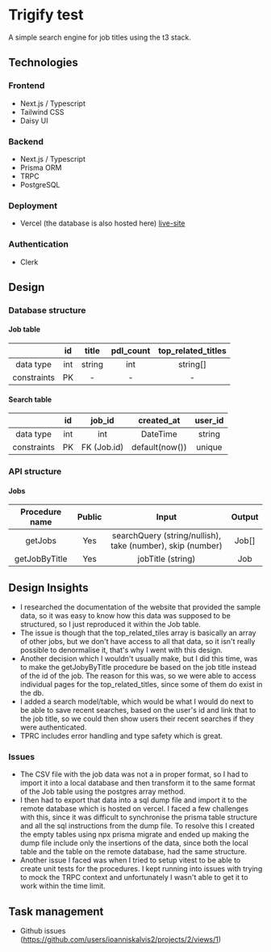 # Trigify test

A simple search engine for job titles using the t3 stack.

## Technologies

### Frontend
- Next.js / Typescript
- Tailwind CSS
- Daisy UI

### Backend
- Next.js / Typescript
- Prisma ORM
- TRPC
- PostgreSQL 

### Deployment
- Vercel (the database is also hosted here) [live-site](https://trigify-test-kappa.vercel.app/)

### Authentication
- Clerk

## Design

### Database structure

#### Job table

| |id  | title | pdl_count| top_related_titles|
|:---: |:---:   |:-------------:|:-------------:| :---: |
| data type|int| string | int |string[]|
| constraints|PK| -    |  - |-|

#### Search table

| |id  | job_id   | created_at | user_id|
|:---: |:---:   |:-------------:|:-------------:| :---: |
| data type|int| int | DateTime |string|
| constraints|PK| FK (Job.id)   | default(now()) |unique |

### API structure

#### Jobs

| Procedure name  | Public   | Input | Output|
|:---: |:---:   |:-------------:|:-------------:|
| getJobs| Yes | searchQuery (string/nullish), take (number), skip (number) |Job[]|
| getJobByTitle|Yes| jobTitle (string)   | Job |

## Design Insights
- I researched the documentation of the website that provided the sample data, so it was easy to know how this data was supposed to be structured, so I just reproduced it within the Job table.
- The issue is though that the top_related_tiles array is basically an array of other jobs, but we don't have access to all that data, so it isn't really possible to denormalise it, that's why I went with this design.
- Another decision which I wouldn't usually make, but I did this time, was to make the getJobyByTitle procedure be based on the job title instead of the id of the job. The reason for this was, so we were able to access individual pages for the top_related_titles, since some of them do exist in the db.
- I added a search model/table, which would be what I would do next to be able to save recent searches, based on the user's id and link that to the job title, so we could then show users their recent searches if they were authenticated.
- TPRC includes error handling and type safety which is great.

### Issues 
- The CSV file with the job data was not a in proper format, so I had to import it into a local database and then transform it to the same format of the Job table using the postgres array method.
- I then had to export that data into a sql dump file and import it to the remote database which is hosted on vercel. I faced a few challenges with this, since it was difficult to synchronise the prisma table structure and all the sql instructions from the dump file. To resolve this I created the empty tables using npx prisma migrate and ended up making the dump file include only the insertions of the data, since both the local table and the table on the remote database, had the same structure.
- Another issue I faced was when I tried to setup vitest to be able to create unit tests for the procedures. I kept running into issues with trying to mock the TRPC context and unfortunately I wasn't able to get it to work within the time limit.

## Task management
- Github issues (https://github.com/users/ioanniskalvis2/projects/2/views/1)


